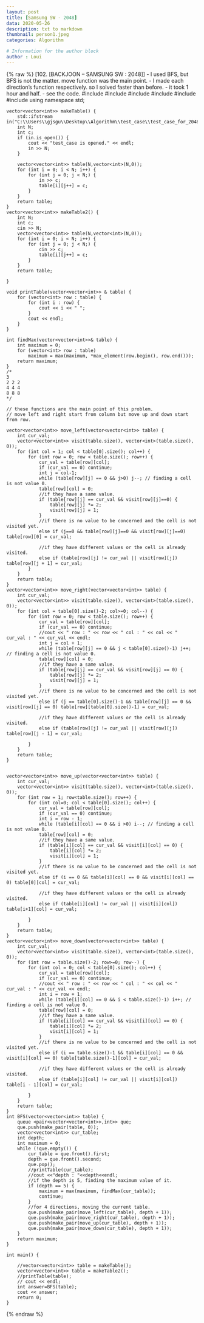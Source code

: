 ```yaml
---
layout: post
title: [Samsung SW - 2048]
data: 2020-05-26
description: txt to markdown
thumbnail: person1.jpeg
categories: Algorithm

# Information for the author block
author : Loui
---
```


{% raw %}
	﻿[102. [BACKJOON – SAMSUNG SW : 2048]]
	- I used BFS, but BFS is not the matter. move function was the main point.
	- I made each direction’s function respectively. so I solved faster than before.
	- it took 1 hour and half.
	- see the code.
	#include<iostream>
	#include<vector>
	#include<algorithm>
	#include<fstream>
	#include<queue>
	#include<climits>
	using namespace std;
	
	vector<vector<int>> makeTable() {
		std::ifstream in("C:\\Users\\gjsgu\\Desktop\\Algorithm\\test_case\\test_case_for_2048.txt");
		int N;
		int c;
		if (in.is_open()) {
			cout << "test_case is opened." << endl;
			in >> N;
		}
		
		vector<vector<int>> table(N,vector<int>(N,0));
		for (int i = 0; i < N; i++) {
			for (int j = 0; j < N;) {
				in >> c;
				table[i][j++] = c;
			}
		}
		return table;
	}
	vector<vector<int>> makeTable2() {
		int N;
		int c;
		cin >> N;
		vector<vector<int>> table(N,vector<int>(N,0));
		for (int i = 0; i < N; i++) {
			for (int j = 0; j < N;) {
				cin >> c;
				table[i][j++] = c;
			}
		}
		return table;
	
	}
	
	void printTable(vector<vector<int>> & table) {
		for (vector<int> row : table) {
			for (int i : row) {
				cout << i << " ";
			}
			cout << endl;
		}
	}
	
	int findMax(vector<vector<int>>& table) {
		int maximum = 0;
		for (vector<int> row : table) 
			maximum = max(maximum, *max_element(row.begin(), row.end()));
		return maximum;
	}
	/*
	3
	2 2 2
	4 4 4
	8 8 8
	*/
	
	// these functions are the main point of this problem.
	// move left and right start from column but move up and down start from row.
	
	vector<vector<int>> move_left(vector<vector<int>> table) {
		int cur_val;
		vector<vector<int>> visit(table.size(), vector<int>(table.size(), 0));
		for (int col = 1; col < table[0].size(); col++) { 
			for (int row = 0; row < table.size(); row++) {
				cur_val = table[row][col];
				if (cur_val == 0) continue;
				int j = col-1;
				while (table[row][j] == 0 && j>0) j--; // finding a cell is not value 0.
				table[row][col] = 0;
				//if they have a same value.
				if (table[row][j] == cur_val && visit[row][j]==0) {
					table[row][j] *= 2;
					visit[row][j] = 1;
				}
				//if there is no value to be concerned and the cell is not visited yet.
				else if (j==0 && table[row][j]==0 && visit[row][j]==0) 	table[row][0] = cur_val;
				
				//if they have different values or the cell is already visited.
				else if (table[row][j] != cur_val || visit[row][j]) table[row][j + 1] = cur_val;
			}
		}
		return table;
	}
	vector<vector<int>> move_right(vector<vector<int>> table) {
		int cur_val;
		vector<vector<int>> visit(table.size(), vector<int>(table.size(), 0));
		for (int col = table[0].size()-2; col>=0; col--) {
			for (int row = 0; row < table.size(); row++) {
				cur_val = table[row][col];
				if (cur_val == 0) continue;
				//cout << " row : " << row << " col : " << col << " cur_val : " << cur_val << endl;
				int j = col + 1;
				while (table[row][j] == 0 && j < table[0].size()-1) j++; // finding a cell is not value 0.
				table[row][col] = 0;
				//if they have a same value.
				if (table[row][j] == cur_val && visit[row][j] == 0) {
					table[row][j] *= 2;
					visit[row][j] = 1;
				}
				//if there is no value to be concerned and the cell is not visited yet.
				else if (j == table[0].size()-1 && table[row][j] == 0 && visit[row][j] == 0) table[row][table[0].size()-1] = cur_val;
	
				//if they have different values or the cell is already visited.
				else if (table[row][j] != cur_val || visit[row][j]) table[row][j - 1] = cur_val;
				
			}
		}
		return table;
	}
	
	
	vector<vector<int>> move_up(vector<vector<int>> table) {
		int cur_val;
		vector<vector<int>> visit(table.size(), vector<int>(table.size(), 0));
		for (int row = 1; row<table.size(); row++) {
			for (int col=0; col < table[0].size(); col++) {
				cur_val = table[row][col];
				if (cur_val == 0) continue;
				int i = row - 1;
				while (table[i][col] == 0 && i >0) i--; // finding a cell is not value 0.
				table[row][col] = 0;
				//if they have a same value.
				if (table[i][col] == cur_val && visit[i][col] == 0) {
					table[i][col] *= 2;
					visit[i][col] = 1;
				}
				//if there is no value to be concerned and the cell is not visited yet.
				else if (i == 0 && table[i][col] == 0 && visit[i][col] == 0) table[0][col] = cur_val;
	
				//if they have different values or the cell is already visited.
				else if (table[i][col] != cur_val || visit[i][col]) table[i+1][col] = cur_val;
	
			}
		}
		return table;
	}
	vector<vector<int>> move_down(vector<vector<int>> table) {
		int cur_val;
		vector<vector<int>> visit(table.size(), vector<int>(table.size(), 0));
		for (int row = table.size()-2; row>=0; row--) {
			for (int col = 0; col < table[0].size(); col++) {
				cur_val = table[row][col];
				if (cur_val == 0) continue;
				//cout << " row : " << row << " col : " << col << " cur_val : " << cur_val << endl;
				int i = row + 1;
				while (table[i][col] == 0 && i < table.size()-1) i++; // finding a cell is not value 0.
				table[row][col] = 0;
				//if they have a same value.
				if (table[i][col] == cur_val && visit[i][col] == 0) {
					table[i][col] *= 2;
					visit[i][col] = 1;
				}
				//if there is no value to be concerned and the cell is not visited yet.
				else if (i == table.size()-1 && table[i][col] == 0 && visit[i][col] == 0) table[table.size()-1][col] = cur_val;
	
				//if they have different values or the cell is already visited.
				else if (table[i][col] != cur_val || visit[i][col]) table[i - 1][col] = cur_val;
	
			}
		}
		return table;
	}
	int BFS(vector<vector<int>> table) {
		queue <pair<vector<vector<int>>,int>> que;
		que.push(make_pair(table, 0));
		vector<vector<int>> cur_table;
		int depth;
		int maximum = 0;
		while (!que.empty()) {
			cur_table = que.front().first;
			depth = que.front().second;
			que.pop();
			//printTable(cur_table);
			//cout <<"depth : "<<depth<<endl;
			//if the depth is 5, finding the maximum value of it.
			if (depth == 5) { 
				maximum = max(maximum, findMax(cur_table));
				continue;
			}
			//for 4 directions, moving the current table.
			que.push(make_pair(move_left(cur_table), depth + 1));
			que.push(make_pair(move_right(cur_table), depth + 1));
			que.push(make_pair(move_up(cur_table), depth + 1));
			que.push(make_pair(move_down(cur_table), depth + 1));	
		}
		return maximum;
	}
	
	int main() {
		
		//vector<vector<int>> table = makeTable();
		vector<vector<int>> table = makeTable2();
		//printTable(table);
		// cout << endl;
		int answer=BFS(table);
		cout << answer;
		return 0;
	}
	
	
{% endraw %}
